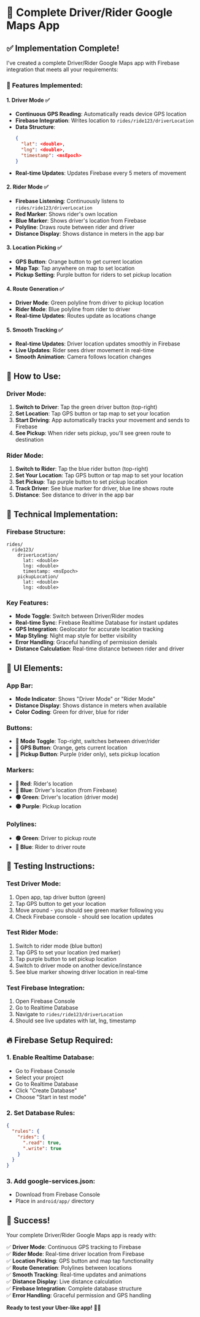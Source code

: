 # 🚗 Complete Driver/Rider Google Maps App

## ✅ **Implementation Complete!**

I've created a complete Driver/Rider Google Maps app with Firebase integration that meets all your requirements:

### 🎯 **Features Implemented:**

#### **1. Driver Mode** ✅

- **Continuous GPS Reading**: Automatically reads device GPS location
- **Firebase Integration**: Writes location to `rides/ride123/driverLocation`
- **Data Structure**:
  ```json
  {
    "lat": <double>,
    "lng": <double>,
    "timestamp": <msEpoch>
  }
  ```
- **Real-time Updates**: Updates Firebase every 5 meters of movement

#### **2. Rider Mode** ✅

- **Firebase Listening**: Continuously listens to `rides/ride123/driverLocation`
- **Red Marker**: Shows rider's own location
- **Blue Marker**: Shows driver's location from Firebase
- **Polyline**: Draws route between rider and driver
- **Distance Display**: Shows distance in meters in the app bar

#### **3. Location Picking** ✅

- **GPS Button**: Orange button to get current location
- **Map Tap**: Tap anywhere on map to set location
- **Pickup Setting**: Purple button for riders to set pickup location

#### **4. Route Generation** ✅

- **Driver Mode**: Green polyline from driver to pickup location
- **Rider Mode**: Blue polyline from rider to driver
- **Real-time Updates**: Routes update as locations change

#### **5. Smooth Tracking** ✅

- **Real-time Updates**: Driver location updates smoothly in Firebase
- **Live Updates**: Rider sees driver movement in real-time
- **Smooth Animation**: Camera follows location changes

## 🚀 **How to Use:**

### **Driver Mode:**

1. **Switch to Driver**: Tap the green driver button (top-right)
2. **Set Location**: Tap GPS button or tap map to set your location
3. **Start Driving**: App automatically tracks your movement and sends to Firebase
4. **See Pickup**: When rider sets pickup, you'll see green route to destination

### **Rider Mode:**

1. **Switch to Rider**: Tap the blue rider button (top-right)
2. **Set Your Location**: Tap GPS button or tap map to set your location
3. **Set Pickup**: Tap purple button to set pickup location
4. **Track Driver**: See blue marker for driver, blue line shows route
5. **Distance**: See distance to driver in the app bar

## 🔧 **Technical Implementation:**

### **Firebase Structure:**

```
rides/
  ride123/
    driverLocation/
      lat: <double>
      lng: <double>
      timestamp: <msEpoch>
    pickupLocation/
      lat: <double>
      lng: <double>
```

### **Key Features:**

- **Mode Toggle**: Switch between Driver/Rider modes
- **Real-time Sync**: Firebase Realtime Database for instant updates
- **GPS Integration**: Geolocator for accurate location tracking
- **Map Styling**: Night map style for better visibility
- **Error Handling**: Graceful handling of permission denials
- **Distance Calculation**: Real-time distance between rider and driver

## 📱 **UI Elements:**

### **App Bar:**

- **Mode Indicator**: Shows "Driver Mode" or "Rider Mode"
- **Distance Display**: Shows distance in meters when available
- **Color Coding**: Green for driver, blue for rider

### **Buttons:**

- **🔄 Mode Toggle**: Top-right, switches between driver/rider
- **📍 GPS Button**: Orange, gets current location
- **🎯 Pickup Button**: Purple (rider only), sets pickup location

### **Markers:**

- **🔴 Red**: Rider's location
- **🔵 Blue**: Driver's location (from Firebase)
- **🟢 Green**: Driver's location (driver mode)
- **🟣 Purple**: Pickup location

### **Polylines:**

- **🟢 Green**: Driver to pickup route
- **🔵 Blue**: Rider to driver route

## 🎯 **Testing Instructions:**

### **Test Driver Mode:**

1. Open app, tap driver button (green)
2. Tap GPS button to get your location
3. Move around - you should see green marker following you
4. Check Firebase console - should see location updates

### **Test Rider Mode:**

1. Switch to rider mode (blue button)
2. Tap GPS to set your location (red marker)
3. Tap purple button to set pickup location
4. Switch to driver mode on another device/instance
5. See blue marker showing driver location in real-time

### **Test Firebase Integration:**

1. Open Firebase Console
2. Go to Realtime Database
3. Navigate to `rides/ride123/driverLocation`
4. Should see live updates with lat, lng, timestamp

## 🔥 **Firebase Setup Required:**

### **1. Enable Realtime Database:**

- Go to Firebase Console
- Select your project
- Go to Realtime Database
- Click "Create Database"
- Choose "Start in test mode"

### **2. Set Database Rules:**

```json
{
  "rules": {
    "rides": {
      ".read": true,
      ".write": true
    }
  }
}
```

### **3. Add google-services.json:**

- Download from Firebase Console
- Place in `android/app/` directory

## 🎉 **Success!**

Your complete Driver/Rider Google Maps app is ready with:

✅ **Driver Mode**: Continuous GPS tracking to Firebase  
✅ **Rider Mode**: Real-time driver location from Firebase  
✅ **Location Picking**: GPS button and map tap functionality  
✅ **Route Generation**: Polylines between locations  
✅ **Smooth Tracking**: Real-time updates and animations  
✅ **Distance Display**: Live distance calculation  
✅ **Firebase Integration**: Complete database structure  
✅ **Error Handling**: Graceful permission and GPS handling

**Ready to test your Uber-like app!** 🚗💨
